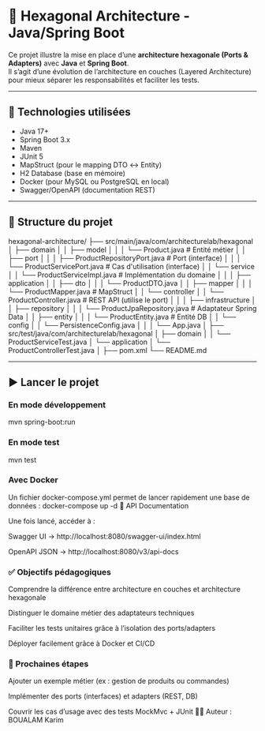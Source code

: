 # 🧩 Hexagonal Architecture - Java/Spring Boot

Ce projet illustre la mise en place d’une **architecture hexagonale (Ports & Adapters)** avec **Java** et **Spring Boot**.  
Il s’agit d’une évolution de l’architecture en couches (Layered Architecture) pour mieux séparer les responsabilités et faciliter les tests.

---

## 🚀 Technologies utilisées
- Java 17+
- Spring Boot 3.x
- Maven
- JUnit 5
- MapStruct (pour le mapping DTO ↔ Entity)
- H2 Database (base en mémoire)
- Docker (pour MySQL ou PostgreSQL en local)
- Swagger/OpenAPI (documentation REST)

---

## 📂 Structure du projet

hexagonal-architecture/
├── src/main/java/com/architecturelab/hexagonal
│   ├── domain
│   │   ├── model
│   │   │   └── Product.java         # Entité métier
│   │   ├── port
│   │   │   ├── ProductRepositoryPort.java  # Port (interface)
│   │   │   └── ProductServicePort.java     # Cas d'utilisation (interface)
│   │   └── service
│   │       └── ProductServiceImpl.java     # Implémentation du domaine
│   │
│   ├── application
│   │   ├── dto
│   │   │   └── ProductDTO.java
│   │   ├── mapper
│   │   │   └── ProductMapper.java   # MapStruct
│   │   └── controller
│   │       └── ProductController.java  # REST API (utilise le port)
│   │
│   ├── infrastructure
│   │   ├── repository
│   │   │   └── ProductJpaRepository.java  # Adaptateur Spring Data
│   │   ├── entity
│   │   │   └── ProductEntity.java        # Entité DB
│   │   └── config
│   │       └── PersistenceConfig.java
│   │
│   └── App.java
│
├── src/test/java/com/architecturelab/hexagonal
│   ├── domain
│   │   └── ProductServiceTest.java
│   └── application
│       └── ProductControllerTest.java
│
├── pom.xml
└── README.md


---

## ▶️ Lancer le projet

### En mode développement

mvn spring-boot:run

### En mode test

mvn test

### Avec Docker

Un fichier docker-compose.yml permet de lancer rapidement une base de données :
docker-compose up -d
📖 API Documentation

Une fois lancé, accéder à :

Swagger UI → http://localhost:8080/swagger-ui/index.html

OpenAPI JSON → http://localhost:8080/v3/api-docs

### ✅ Objectifs pédagogiques

Comprendre la différence entre architecture en couches et architecture hexagonale

Distinguer le domaine métier des adaptateurs techniques

Faciliter les tests unitaires grâce à l’isolation des ports/adapters

Déployer facilement grâce à Docker et CI/CD

### 📌 Prochaines étapes

Ajouter un exemple métier (ex : gestion de produits ou commandes)

Implémenter des ports (interfaces) et adapters (REST, DB)

Couvrir les cas d’usage avec des tests MockMvc + JUnit
👨‍💻 Auteur : BOUALAM Karim